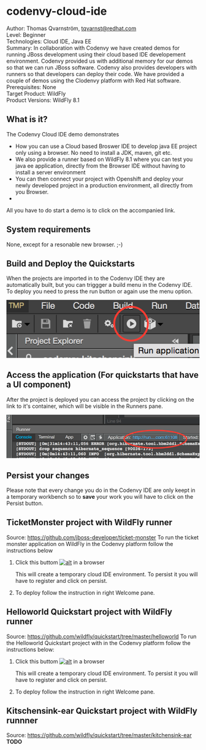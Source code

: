 codenvy-cloud-ide
=================
Author: Thomas Qvarnström, tqvarnst@redhat.com  
Level: Beginner  
Technologies: Cloud IDE, Java EE   
Summary: In collaboration with Codenvy we have created demos for running JBoss development using their cloud based IDE developement environment. Codenvy provided us with additional memory for our demos so that we can run JBoss software. Codenvy also provides developers with runners so that developers can deploy their code. We have provided a couple of demos using the Clodenvy platform with Red Hat software.   
Prerequisites: None  
Target Product: WildFly  
Product Versions: WildFly 8.1  

What is it?
-----------
The Codenvy Cloud IDE demo demonstrates
 * How you can use a Cloud based Broswer IDE to develop java EE project only using a browser. No need to install a JDK, maven, git etc.
 * We also provide a runner based on WildFly 8.1 where you can test you java ee application, directly from the Browser IDE without having to install a server environment
 * You can then connect your project with Openshift and deploy your newly developed project in a production environment, all directly from you Browser.
 * 

All you have to do start a demo is to click on the accompanied link.

System requirements
-------------------
None, except for a resonable new browser. ;-)


Build and Deploy the Quickstarts
-------------------------
When the projects are imported in to the Codenvy IDE they are automatically built, but you can triggger a build menu in the Codenvy IDE. To deploy you need to press the run button or again use the menu option.

![Run button](images/run.png)

Access the application (For quickstarts that have a UI component)
---------------------
After the project is deployed you can access the project by clicking on the link to it's container, which will be visible in the Runners pane.

![Run button](images/openlink.png)

Persist your changes
--------------------
Please note that every change you do in the Codenvy IDE are only keept in a temporary workbench so to **save** your work you will have to click on the Persist button.





TicketMonster project with WildFly runner
---------------------
Source: <https://github.com/jboss-developer/ticket-monster>
To run the ticket monster application on WildFly in the Codenvy platform follow the instructions below

1. Click this buttom [![alt](https://codenvy.com/factory/resources/factory-dark.png)](https://codenvy.com/f?id=cxdvi3ruk4eikwyg) in a browser

	This will create a temporary cloud IDE environment. To persist it you will have to register and click on persist.
	
2. To deploy follow the instruction in right Welcome pane.

## Helloworld Quickstart project with WildFly runner
Source: https://github.com/wildfly/quickstart/tree/master/helloworld
To run the Helloworld Quickstart project with in the Codenvy platform follow the instructions below:

1. Click this buttom [![alt](https://codenvy.com/factory/resources/factory-dark.png)](https://codenvy.com/f?id=k60dis66yra5rk5q) in a browser

	This will create a temporary cloud IDE environment. To persist it you will have to register and click on persist.
	
2. To deploy follow the instruction in right Welcome pane.


## Kitschensink-ear Quickstart project with WildFly runnner
Source: https://github.com/wildfly/quickstart/tree/master/kitchensink-ear
**TODO**






